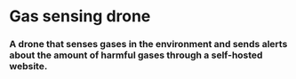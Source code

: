 # Gas sensing drone
### A drone that senses gases in the environment and sends alerts about the amount of harmful gases through a self-hosted website.
